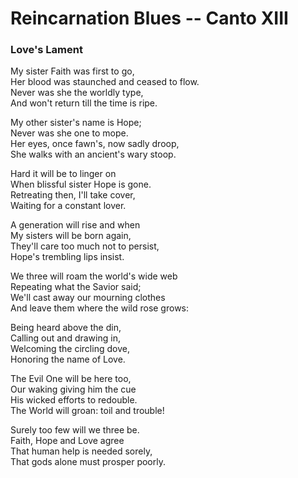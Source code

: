 # Reincarnation Blues -- Canto XIII

### Love\'s Lament

My sister Faith was first to go,\
Her blood was staunched and ceased to flow.\
Never was she the worldly type,\
And won\'t return till the time is ripe.

My other sister\'s name is Hope;\
Never was she one to mope.\
Her eyes, once fawn\'s, now sadly droop,\
She walks with an ancient\'s wary stoop.

Hard it will be to linger on\
When blissful sister Hope is gone.\
Retreating then, I\'ll take cover,\
Waiting for a constant lover.

A generation will rise and when\
My sisters will be born again,\
They\'ll care too much not to persist,\
Hope\'s trembling lips insist.

We three will roam the world\'s wide web\
Repeating what the Savior said;\
We\'ll cast away our mourning clothes\
And leave them where the wild rose grows:

Being heard above the din,\
Calling out and drawing in,\
Welcoming the circling dove,\
Honoring the name of Love.

The Evil One will be here too,\
Our waking giving him the cue\
His wicked efforts to redouble.\
The World will groan: toil and trouble!

Surely too few will we three be.\
Faith, Hope and Love agree\
That human help is needed sorely,\
That gods alone must prosper poorly.
